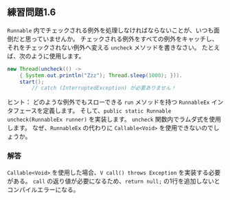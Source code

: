 ## 練習問題1.6

`Runnable` 内でチェックされる例外を処理しなければならないことが、いつも面倒だと思っていませんか。
チェックされる例外をすべての例外をキャッチし、それをチェックされない例外へ変える `uncheck` メソッドを書きなさい。
たとえば、次のように使用します。

```java
new Thread(uncheck(() ->
    { System.out.println("Zzz"); Thread.sleep(1000); })).
    start();
        // catch (InterruptedException) が必要ありません！
```

ヒント：
どのような例外でもスローできる `run` メソッドを持つ `RunnableEx` インタフェースを定義します。
そして、`public static Runnable uncheck(RunnableEx runner)` を実装します。
`uncheck` 関数内でラムダ式を使用します。
なぜ、`RunnableEx` の代わりに `Callable<Void>` を使用できないのでしょうか。

### 解答

`Callable<Void>` を使用した場合、`V call() throws Exception` を実装する必要がある。
`call` の返り値が必要になるため、`return null;` の1行を追加しないとコンパイルエラーになる。
